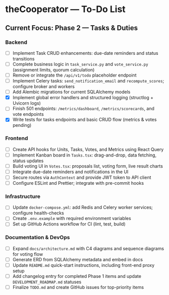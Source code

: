  # theCooperator — To-Do List

## Current Focus: Phase 2 — Tasks & Duties

### Backend
 - [ ] Implement Task CRUD enhancements: due-date reminders and status transitions
 - [ ] Complete business logic in `task_service.py` and `vote_service.py` (assignment limits, quorum calculation)
 - [ ] Remove or integrate the `/api/v1/todo` placeholder endpoint
 - [ ] Implement Celery tasks: `send_notification_email` and `recompute_scores`; configure broker and workers
- [ ] Add Alembic migrations for current SQLAlchemy models
- [x] Implement global error handlers and structured logging (structlog + Uvicorn logs)
 - [ ] Finish 501 endpoints: `/metrics/dashboard`, `/metrics/scorecards`, and vote endpoints
- [x] Write tests for tasks endpoints and basic CRUD flow (metrics & votes pending)

 ### Frontend
 - [ ] Create API hooks for Units, Tasks, Votes, and Metrics using React Query
 - [ ] Implement Kanban board in `Tasks.tsx`: drag-and-drop, data fetching, status updates
 - [ ] Build voting UI in `Votes.tsx`: proposals list, voting form, live result charts
 - [ ] Integrate due-date reminders and notifications in the UI
 - [ ] Secure routes via `AuthContext` and provide JWT token to API client
 - [ ] Configure ESLint and Prettier; integrate with pre-commit hooks

 ### Infrastructure
 - [ ] Update `docker-compose.yml`: add Redis and Celery worker services; configure health-checks
 - [ ] Create `.env.example` with required environment variables
 - [ ] Set up GitHub Actions workflow for CI (lint, test, build)

 ### Documentation & DevOps
 - [ ] Expand `docs/architecture.md` with C4 diagrams and sequence diagrams for voting flow
 - [ ] Generate ERD from SQLAlchemy metadata and embed in docs
 - [ ] Update `README.md` quick-start instructions, including front-end proxy setup
 - [ ] Add changelog entry for completed Phase 1 items and update `DEVELOPMENT_ROADMAP.md` statuses
 - [ ] Finalize `TODO.md` and create GitHub issues for top-priority items
